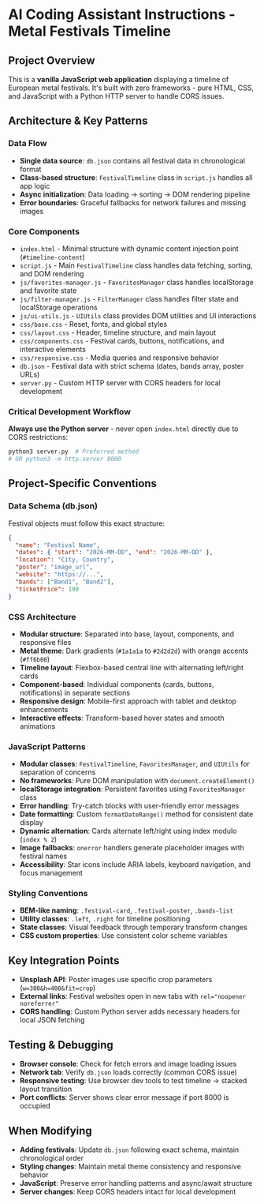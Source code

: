 # AI Coding Assistant Instructions - Metal Festivals Timeline

## Project Overview
This is a **vanilla JavaScript web application** displaying a timeline of European metal festivals. It's built with zero frameworks - pure HTML, CSS, and JavaScript with a Python HTTP server to handle CORS issues.

## Architecture & Key Patterns

### Data Flow
- **Single data source**: `db.json` contains all festival data in chronological format
- **Class-based structure**: `FestivalTimeline` class in `script.js` handles all app logic
- **Async initialization**: Data loading → sorting → DOM rendering pipeline
- **Error boundaries**: Graceful fallbacks for network failures and missing images

### Core Components
- `index.html` - Minimal structure with dynamic content injection point (`#timeline-content`)
- `script.js` - Main `FestivalTimeline` class handles data fetching, sorting, and DOM rendering
- `js/favorites-manager.js` - `FavoritesManager` class handles localStorage and favorite state
- `js/filter-manager.js` - `FilterManager` class handles filter state and localStorage operations
- `js/ui-utils.js` - `UIUtils` class provides DOM utilities and UI interactions
- `css/base.css` - Reset, fonts, and global styles
- `css/layout.css` - Header, timeline structure, and main layout
- `css/components.css` - Festival cards, buttons, notifications, and interactive elements
- `css/responsive.css` - Media queries and responsive behavior
- `db.json` - Festival data with strict schema (dates, bands array, poster URLs)
- `server.py` - Custom HTTP server with CORS headers for local development

### Critical Development Workflow
**Always use the Python server** - never open `index.html` directly due to CORS restrictions:
```bash
python3 server.py  # Preferred method
# OR python3 -m http.server 8000
```

## Project-Specific Conventions

### Data Schema (db.json)
Festival objects must follow this exact structure:
```json
{
  "name": "Festival Name",
  "dates": { "start": "2026-MM-DD", "end": "2026-MM-DD" },
  "location": "City, Country", 
  "poster": "image_url",
  "website": "https://...",
  "bands": ["Band1", "Band2"],
  "ticketPrice": 199
}
```

### CSS Architecture
- **Modular structure**: Separated into base, layout, components, and responsive files
- **Metal theme**: Dark gradients (`#1a1a1a` to `#2d2d2d`) with orange accents (`#ff6b00`)
- **Timeline layout**: Flexbox-based central line with alternating left/right cards
- **Component-based**: Individual components (cards, buttons, notifications) in separate sections
- **Responsive design**: Mobile-first approach with tablet and desktop enhancements
- **Interactive effects**: Transform-based hover states and smooth animations

### JavaScript Patterns
- **Modular classes**: `FestivalTimeline`, `FavoritesManager`, and `UIUtils` for separation of concerns
- **No frameworks**: Pure DOM manipulation with `document.createElement()`
- **localStorage integration**: Persistent favorites using `FavoritesManager` class
- **Error handling**: Try-catch blocks with user-friendly error messages
- **Date formatting**: Custom `formatDateRange()` method for consistent date display
- **Dynamic alternation**: Cards alternate left/right using index modulo (`index % 2`)
- **Image fallbacks**: `onerror` handlers generate placeholder images with festival names
- **Accessibility**: Star icons include ARIA labels, keyboard navigation, and focus management

### Styling Conventions
- **BEM-like naming**: `.festival-card`, `.festival-poster`, `.bands-list`
- **Utility classes**: `.left`, `.right` for timeline positioning
- **State classes**: Visual feedback through temporary transform changes
- **CSS custom properties**: Use consistent color scheme variables

## Key Integration Points
- **Unsplash API**: Poster images use specific crop parameters (`w=300&h=400&fit=crop`)
- **External links**: Festival websites open in new tabs with `rel="noopener noreferrer"`
- **CORS handling**: Custom Python server adds necessary headers for local JSON fetching

## Testing & Debugging
- **Browser console**: Check for fetch errors and image loading issues
- **Network tab**: Verify `db.json` loads correctly (common CORS issue)
- **Responsive testing**: Use browser dev tools to test timeline → stacked layout transition
- **Port conflicts**: Server shows clear error message if port 8000 is occupied

## When Modifying
- **Adding festivals**: Update `db.json` following exact schema, maintain chronological order
- **Styling changes**: Maintain metal theme consistency and responsive behavior
- **JavaScript**: Preserve error handling patterns and async/await structure
- **Server changes**: Keep CORS headers intact for local development